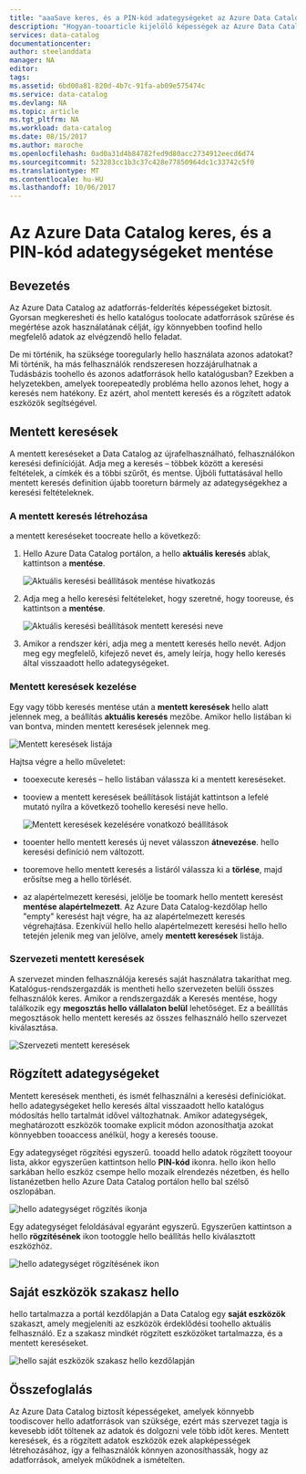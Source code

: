```yaml
---
title: "aaaSave keres, és a PIN-kód adategységeket az Azure Data Catalog |} Microsoft Docs"
description: "Hogyan-tooarticle kijelölő képességek az Azure Data Catalog adatforrások és a későbbi használatra adategységeket mentéséhez."
services: data-catalog
documentationcenter: 
author: steelanddata
manager: NA
editor: 
tags: 
ms.assetid: 6bd00a81-820d-4b7c-91fa-ab09e575474c
ms.service: data-catalog
ms.devlang: NA
ms.topic: article
ms.tgt_pltfrm: NA
ms.workload: data-catalog
ms.date: 08/15/2017
ms.author: maroche
ms.openlocfilehash: 0ad0a31d4b84782fed9d80acc2734912eecd6d74
ms.sourcegitcommit: 523283cc1b3c37c428e77850964dc1c33742c5f0
ms.translationtype: MT
ms.contentlocale: hu-HU
ms.lasthandoff: 10/06/2017
---
```

# <a name="save-searches-and-pin-data-assets-in-azure-data-catalog"></a>Az Azure Data Catalog keres, és a PIN-kód adategységeket mentése
## <a name="introduction"></a>Bevezetés
Az Azure Data Catalog az adatforrás-felderítés képességeket biztosít. Gyorsan megkeresheti és hello katalógus toolocate adatforrások szűrése és megértése azok használatának célját, így könnyebben toofind hello megfelelő adatok az elvégzendő hello feladat.

De mi történik, ha szüksége tooregularly hello használata azonos adatokat? Mi történik, ha más felhasználók rendszeresen hozzájárulhatnak a Tudásbázis toohello és azonos adatforrások hello katalógusban? Ezekben a helyzetekben, amelyek toorepeatedly probléma hello azonos lehet, hogy a keresés nem hatékony. Ez azért, ahol mentett keresés és a rögzített adatok eszközök segítségével.

## <a name="saved-searches"></a>Mentett keresések
A mentett kereséseket a Data Catalog az újrafelhasználható, felhasználókon keresési definícióját. Adja meg a keresés – többek között a keresési feltételek, a címkék és a többi szűrőt, és mentse. Újbóli futtatásával hello mentett keresés definition újabb tooreturn bármely az adategységekhez a keresési feltételeknek.

### <a name="create-a-saved-search"></a>A mentett keresés létrehozása
a mentett kereséseket toocreate hello a következő:
1. Hello Azure Data Catalog portálon, a hello **aktuális keresés** ablak, kattintson a **mentése**. 

    ![Aktuális keresési beállítások mentése hivatkozás](./media/data-catalog-how-to-save-pin/01-save-option.png) 

2. Adja meg a hello keresési feltételeket, hogy szeretné, hogy tooreuse, és kattintson a **mentése**.

    ![Aktuális keresési beállítások mentett keresési neve](./media/data-catalog-how-to-save-pin/02-name.png)

3. Amikor a rendszer kéri, adja meg a mentett keresés hello nevét. Adjon meg egy megfelelő, kifejező nevet és, amely leírja, hogy hello keresés által visszaadott hello adategységeket.

### <a name="manage-saved-searches"></a>Mentett keresések kezelése
Egy vagy több keresés mentése után a **mentett keresések** hello alatt jelennek meg, a beállítás **aktuális keresés** mezőbe. Amikor hello listában ki van bontva, minden mentett keresések jelennek meg.

 ![Mentett keresések listája](./media/data-catalog-how-to-save-pin/03-list.png)

Hajtsa végre a hello műveletet:

* tooexecute keresés – hello listában válassza ki a mentett kereséseket.

* tooview a mentett keresések beállítások listáját kattintson a lefelé mutató nyílra a következő toohello keresési neve hello.

    ![Mentett keresések kezelésére vonatkozó beállítások](./media/data-catalog-how-to-save-pin/04-managing.png)

* tooenter hello mentett keresés új nevet válasszon **átnevezése**. hello keresési definíció nem változott.

* tooremove hello mentett keresés a listáról válassza ki a **törlése**, majd erősítse meg a hello törlését.

* az alapértelmezett keresési, jelölje be toomark hello mentett keresést **mentése alapértelmezett**. Az Azure Data Catalog-kezdőlap hello "empty" keresést hajt végre, ha az alapértelmezett keresés végrehajtása. Ezenkívül hello hello alapértelmezett keresési hello hello tetején jelenik meg van jelölve, amely **mentett keresések** listája.

### <a name="organizational-saved-searches"></a>Szervezeti mentett keresések
A szervezet minden felhasználója keresés saját használatra takaríthat meg. Katalógus-rendszergazdák is mentheti hello szervezeten belüli összes felhasználók keres. Amikor a rendszergazdák a Keresés mentése, hogy találkozik egy **megosztás hello vállalaton belül** lehetőséget. Ez a beállítás megosztások hello mentett keresés az összes felhasználó hello szervezet kiválasztása.

 ![Szervezeti mentett keresések](./media/data-catalog-how-to-save-pin/08-organizational-saved-search.png)

## <a name="pinned-data-assets"></a>Rögzített adategységeket
Mentett keresések mentheti, és ismét felhasználni a keresési definíciókat. hello adategységeket hello keresés által visszaadott hello katalógus módosítás hello tartalmát idővel változhatnak. Amikor adategységek, meghatározott eszközök toomake explicit módon azonosíthatja azokat könnyebben tooaccess anélkül, hogy a keresés toouse.

Egy adategységet rögzítési egyszerű. tooadd hello adatok rögzített tooyour lista, akkor egyszerűen kattintson hello **PIN-kód** ikonra. hello ikon hello sarkában hello eszköz csempe hello mozaik elrendezés nézetben, és hello listanézetben hello Azure Data Catalog portálon hello bal szélső oszlopában.

![hello adategységet rögzítés ikonja](./media/data-catalog-how-to-save-pin/05-pinning.png)

Egy adategységet feloldásával egyaránt egyszerű. Egyszerűen kattintson a hello **rögzítésének** ikon tootoggle hello beállítás hello kiválasztott eszközhöz.

![hello adategységet rögzítésének ikon](./media/data-catalog-how-to-save-pin/06-unpinning.png)

## <a name="hello-my-assets-section"></a>Saját eszközök szakasz hello
hello tartalmazza a portál kezdőlapján a Data Catalog egy **saját eszközök** szakaszt, amely megjeleníti az eszközök érdeklődési toohello aktuális felhasználó. Ez a szakasz mindkét rögzített eszközöket tartalmazza, és a mentett kereséseket.

![hello saját eszközök szakasz hello kezdőlapján](./media/data-catalog-how-to-save-pin/07-my-assets.png)

## <a name="summary"></a>Összefoglalás
Az Azure Data Catalog biztosít képességeket, amelyek könnyebb toodiscover hello adatforrások van szüksége, ezért más szervezet tagja is kevesebb időt töltenek az adatok és dolgozni vele több időt keres. Mentett keresések, és a rögzített adatok eszközök ezek alapképességek létrehozásához, így a felhasználók könnyen azonosíthassák, hogy az adatforrások, amelyek működnek a ismételten.
